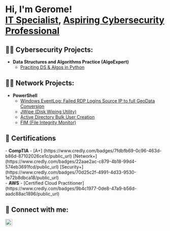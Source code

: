 <h1>Hi, I'm Gerome! <br/><a href="https://github.com/joshmadakor1">IT Specialist</a>, <a href="https://www.linkedin.com/in/gerome-cagaoan/">Aspiring Cybersecurity Professional</a>

<h2>👨‍💻 Cybersecurity Projects:</h2>

- <b>Data Structures and Algorithms Practice (AlgoExpert)</b>
  - [Praciting DS & Algos in Python](https://github.com/joshmadakor1/Algorithms-Practice)


<h2>👨‍💻 Network Projects:</h2>

- <b>PowerShell</b>
  - [Windows EventLog: Failed RDP Logins Source IP to full GeoData Conversion](https://github.com/joshmadakor1/Sentinel-Lab)
  - [JWipe (Disk Wiping Utility)](https://github.com/joshmadakor1/Jwipe.PowerShell)
  - [Active Directory Bulk User Creation](https://github.com/joshmadakor1/AD_PS)
  - [FIM (File Integrity Monitor)](https://github.com/joshmadakor1/PowerShell-Integrity-FIM)

<h2>📄 Certifications</h2>
- <b>CompTIA</b>
  - [A+] (https://www.credly.com/badges/7fdbfb69-0c96-463d-b86d-87102026ce1c/public_url)
   [Network+] (https://www.credly.com/badges/22aae2ac-c879-4b18-99d4-574eb3691fcd/public_url)
   [Security+] (https://www.credly.com/badges/70d25c2f-4991-4d33-9530-1e72b8dbca18/public_url)
  <br>
- <b>AWS</b>
  - [Certified Cloud Practitioner] (https://www.credly.com/badges/9b4c1977-0de8-47a9-b56d-aadc88ac1896/public_url)
  <br>

<h2> 🤳 Connect with me:</h2>

[<img align="left" alt="JoshMadakor | LinkedIn" width="22px" src="https://cdn.jsdelivr.net/npm/simple-icons@v3/icons/linkedin.svg" />][linkedin]


[linkedin]: https://linkedin.com/in/joshmadakor
